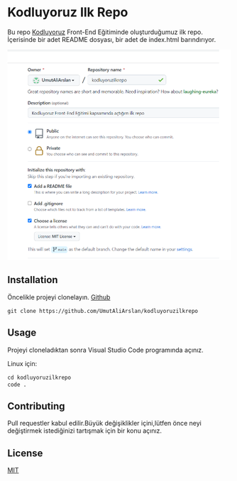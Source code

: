 # Kodluyoruz Ilk Repo

Bu repo [Kodluyoruz](https://www.kodluyoruz.org/) Front-End Eğitiminde oluşturduğumuz ilk repo. İçerisinde bir adet README dosyası, bir adet de index.html barındırıyor.

![Github resmi](/figures/odev.png)

## Installation

Öncelikle projeyi clonelayın. [Github](https://github.com/UmutAliArslan/kodluyoruzilkrepo)

```
git clone https://github.com/UmutAliArslan/kodluyoruzilkrepo
```
## Usage

Projeyi cloneladıktan sonra Visual Studio Code programında açınız.

Linux için:

``` 
cd kodluyoruzilkrepo
code .
```

## Contributing

Pull requestler kabul edilir.Büyük değişiklikler içini,lütfen önce neyi değiştirmek istediğinizi tartışmak için bir konu açınız.

## License

[MIT](https://choosealicense.com/licenses/mit/) 






